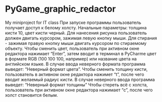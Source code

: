 # PyGame_graphic_redactor
My miniproject for IT class
При запуске программы пользователь получает доступ к белому холсту. Начальные параметры: толщина кисти 10, цвет кисти черный.
Для нанесения рисунка пользователь должен двигать курсором, зажимая левую кнопку мыши. Для стирания - зажимая правую кнопку мыши двигать курсором по стираемому объекту.
Чтобы сменить цвет, пользователь при активном окне редактора нажимает “Enter”, затем вводит в терминал в PyCharme цвет в формате RGB (100 100 100, например) или название цвета на английском языке. В случае ввода неверного формата программа выведет: “Неверный формат цвета”.
Чтобы сменить толщину кисти, пользователь в активном окне редактора нажимет “t”, после чего вводит желаемый радиус кисти. В случае неверного ввода программа выведет: “Неверный формат толщины”
Чтобы стереть всё с холста, пользователь при активном окне редактора нажимает “c”, после чего холст становится белым.
